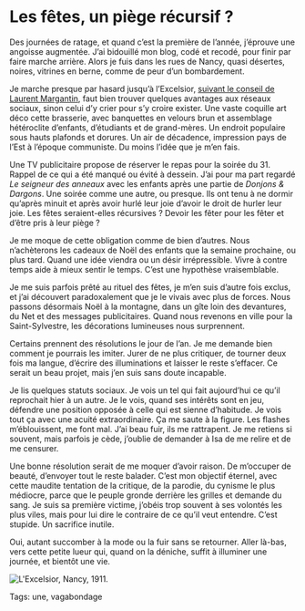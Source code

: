 # Les fêtes, un piège récursif ?

Des journées de ratage, et quand c’est la première de l’année, j’éprouve une angoisse augmentée. J’ai bidouillé mon blog, codé et recodé, pour finir par faire marche arrière. Alors je fuis dans les rues de Nancy, quasi désertes, noires, vitrines en berne, comme de peur d’un bombardement.<span id="more-38598"></span>

Je marche presque par hasard jusqu’à l’Excelsior, [suivant le conseil de Laurent Margantin](https://twitter.com/L_Margantin/status/550317915875311616), faut bien trouver quelques avantages aux réseaux sociaux, sinon celui d’y crier pour s’y croire exister. Une vaste coquille art déco cette brasserie, avec banquettes en velours brun et assemblage hétéroclite d’enfants, d’étudiants et de grand-mères. Un endroit populaire sous hauts plafonds et dorures. Un air de décadence, impression pays de l’Est à l’époque communiste. Du moins l’idée que je m’en fais.

Une TV publicitaire propose de réserver le repas pour la soirée du 31. Rappel de ce qui a été manqué ou évité à dessein. J’ai pour ma part regardé *Le seigneur des anneaux* avec les enfants après une partie de *Donjons &amp; Dargons*. Une soirée comme une autre, ou presque. Ils ont tenu à ne dormir qu’après minuit et après avoir hurlé leur joie d’avoir le droit de hurler leur joie. Les fêtes seraient-elles récursives ? Devoir les fêter pour les fêter et d’être pris à leur piège ?

Je me moque de cette obligation comme de bien d’autres. Nous n’achèterons les cadeaux de Noël des enfants que la semaine prochaine, ou plus tard. Quand une idée viendra ou un désir irrépressible. Vivre à contre temps aide à mieux sentir le temps. C’est une hypothèse vraisemblable.

Je me suis parfois prêté au rituel des fêtes, je m’en suis d’autre fois exclus, et j’ai découvert paradoxalement que je le vivais avec plus de forces. Nous passons désormais Noël à la montagne, dans un gîte loin des devantures, du Net et des messages publicitaires. Quand nous revenons en ville pour la Saint-Sylvestre, les décorations lumineuses nous surprennent.

Certains prennent des résolutions le jour de l’an. Je me demande bien comment je pourrais les imiter. Jurer de ne plus critiquer, de tourner deux fois ma langue, d’écrire des illuminations et laisser le reste s’effacer. Ce serait un beau projet, mais j’en suis sans doute incapable.

Je lis quelques statuts sociaux. Je vois un tel qui fait aujourd’hui ce qu’il reprochait hier à un autre. Je le vois, quand ses intérêts sont en jeu, défendre une position opposée à celle qui est sienne d’habitude. Je vois tout ça avec une acuité extraordinaire. Ça me saute à la figure. Les flashes m’éblouissent, me font mal. J’ai beau fuir, ils me rattrapent. Je me retiens si souvent, mais parfois je cède, j’oublie de demander à Isa de me relire et de me censurer.

Une bonne résolution serait de me moquer d’avoir raison. De m’occuper de beauté, d’envoyer tout le reste balader. C’est mon objectif éternel, avec cette maudite tentation de la critique, de la parodie, du cynisme le plus médiocre, parce que le peuple gronde derrière les grilles et demande du sang. Je suis sa première victime, j’obéis trop souvent à ses volontés les plus viles, mais pour lui dire le contraire de ce qu’il veut entendre. C’est stupide. Un sacrifice inutile.

Oui, autant succomber à la mode ou la fuir sans se retourner. Aller là-bas, vers cette petite lueur qui, quand on la déniche, suffit à illuminer une journée, et bientôt une vie.

![L'Excelsior, Nancy, 1911.](http://blog.tcrouzet.comhttps://tcrouzet.com/images_tc/2015/01/excelsior.jpg)



Tags: une, vagabondage